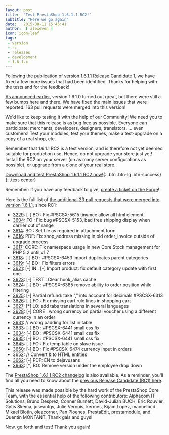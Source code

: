 ```yaml
---
layout: post
title:  "Test PrestaShop 1.6.1.1 RC2!"
subtitle: "Here we go again"
date:   2015-08-11 15:45:41
author:  [ alexeven ]
icon: icon-leaf
tags:
 - version
 - rc
 - releases
 - development
 - 1.6.1.x
---
```



Following the publication of [version 1.6.1.1 Release Candidate 1](http://build.prestashop.com/news/prestashop-1-6-1-1-rc1/), we have fixed a few more issues that had been identified. Thanks for helping with the tests and for the feedback!

[As announced earlier](http://build.prestashop.com/news/announcing-prestashop-1-6-1-1/), version 1.6.1.0 turned out great, but there were still a few bumps here and there. We have fixed the main issues that were reported: 163 pull requests were merged into this version!

We'd like to keep testing it with the help of our Community!
We need you to make sure that this release is as bug free as possible. Everyone can participate: merchants, developers, designers, translators, ... even customers! Test your modules, test your themes, make a test-upgrade on a copy of a real shop, etc.

Remember that 1.6.1.1 RC2 is a test version, and is therefore not yet deemed suitable for production use. Hence, do not upgrade your store just yet! Install the RC2 on your server (on as many server configurations as possible), or upgrade from a clone of your real store.

[Download and test PrestaShop 1.6.1.1 RC2 now!](https://www.prestashop.com/en/developers-versions){: .btn .btn-lg .btn-success}
{: .text-center}

Remember: if you have any feedback to give, [create a ticket on the Forge](http://doc.prestashop.com/display/PS16/How+to+use+the+Forge+to+contribute+to+PrestaShop)!

Here is the full list of [the additional 23 pull requests that were merged into version 1.6.1.1](https://github.com/PrestaShop/PrestaShop/pulls?utf8=%E2%9C%93&q=is%3Apr+merged%3A%3E2015-08-05+base%3A1.6.1.x+), since RC1:

* [3229](https://github.com/PrestaShop/PrestaShop/pull/3229): [-] BO : Fix #PSCSX-5615 tinymce allow all html element
* [3604](https://github.com/PrestaShop/PrestaShop/pull/3604): FO : Fix bug #PSCSX-5153, bad free shipping display when carrier out of range
* [3614](https://github.com/PrestaShop/PrestaShop/pull/3614): BO : Set file as required in attachment form
* [3616](https://github.com/PrestaShop/PrestaShop/pull/3616): PDF: Fix shop_address missing in old order_invoice outside of upgrade process
* [3617](https://github.com/PrestaShop/PrestaShop/pull/3617): CORE: Fix namespace usage in new Core Stock management for PHP 5.2 until v1.7
* [3618](https://github.com/PrestaShop/PrestaShop/pull/3618): [-] BO : #PSCSX-6453 Import duplicates parent categories
* [3619](https://github.com/PrestaShop/PrestaShop/pull/3619): [-] BO : Fix filters errors
* [3621](https://github.com/PrestaShop/PrestaShop/pull/3621): [-] IN : [-] Import product: fix default category update with first one.
* [3623](https://github.com/PrestaShop/PrestaShop/pull/3623): [-] TEST : Clear hook_alias cache
* [3624](https://github.com/PrestaShop/PrestaShop/pull/3624): [-] BO : #PSCSX-6385 remove ability to order position while filtering
* [3625](https://github.com/PrestaShop/PrestaShop/pull/3625): [-] Partial refund: take "," into account for decimals #PSCSX-6313
* [3626](https://github.com/PrestaShop/PrestaShop/pull/3626): [-] FO : Fix missing cart rule lines in shopping cart
* [3627](https://github.com/PrestaShop/PrestaShop/pull/3627): [*] LO: add tabs translations in several languages
* [3628](https://github.com/PrestaShop/PrestaShop/pull/3628): [-] CORE : wrong currency on partial voucher using a different currency in an order
* [3631](https://github.com/PrestaShop/PrestaShop/pull/3631): // wrong padding for list in table
* [3633](https://github.com/PrestaShop/PrestaShop/pull/3633): [-] BO : #PSCSX-6441 small css fix
* [3634](https://github.com/PrestaShop/PrestaShop/pull/3634): [-] BO : #PSCSX-6441 small css fix
* [3635](https://github.com/PrestaShop/PrestaShop/pull/3635): [-] BO : #PSCSX-6441 small css fix
* [3645](https://github.com/PrestaShop/PrestaShop/pull/3645): [-] FO : Fix temp table on slave issue
* [3650](https://github.com/PrestaShop/PrestaShop/pull/3650): [-] BO : Fix #PSCSX-6474 currency input in orders
* [3652](https://github.com/PrestaShop/PrestaShop/pull/3652): // Convert & to HTML entities
* [3662](https://github.com/PrestaShop/PrestaShop/pull/3662): [-] PDF: EN to dejavusans
* [3663](https://github.com/PrestaShop/PrestaShop/pull/3663): [*] BO: Remove version under the employee drop down


The [PrestaShop 1.6.1.1 RC2 changelog](https://www.prestashop.com/en/developers-versions/changelog/1.6.1.1-rc2) is also available.
As a reminder, you'll find all you need to know about the [previous Release Candidate (RC1) here](http://build.prestashop.com/news/prestashop-1-6-1-1-rc1/).

This release was made possible by the hard work of the PrestaShop Core Team, with the essential help of the following contributors: Alphacom IT Solutions, Bruno Desprez, Conner Burnett, David-Julian BUCH, Eric  Rouvier, Gytis Škema, joseantgv, Julie Vernois, kermes, Kijam Lopez, manuelbcd Mikael Blotin, oleacorner, Pan Ploenes, PrestaEdit, prestamodule, and Quentin MONTANT. Thank gals and guys!

Now, go forth and test! Thank you again!
